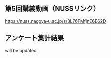 ## 第5回講義動画（NUSSリンク） <bf>
https://nuss.nagoya-u.ac.jp/s/3L76FMfjnE6E62D
  
## アンケート集計結果 <bf>
will be updated
